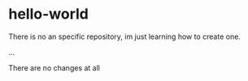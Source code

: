 # hello-world
There is no an specific repository, im just learning how to create one.

...

There are no changes at all

